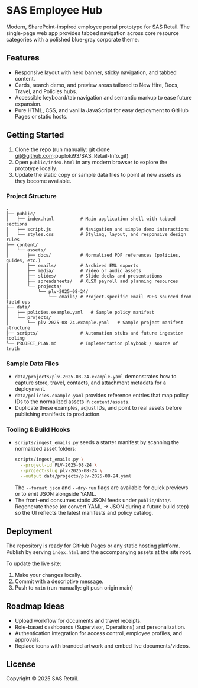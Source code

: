 # SAS Employee Hub

Modern, SharePoint-inspired employee portal prototype for SAS Retail. The single-page web app provides tabbed navigation across core resource categories with a polished blue-gray corporate theme.

## Features
- Responsive layout with hero banner, sticky navigation, and tabbed content.
- Cards, search demo, and preview areas tailored to New Hire, Docs, Travel, and Policies hubs.
- Accessible keyboard/tab navigation and semantic markup to ease future expansion.
- Pure HTML, CSS, and vanilla JavaScript for easy deployment to GitHub Pages or static hosts.

## Getting Started
1. Clone the repo (run manually: git clone git@github.com:puploki93/SAS_Retail-Info.git)
2. Open `public/index.html` in any modern browser to explore the prototype locally.
3. Update the static copy or sample data files to point at new assets as they become available.

### Project Structure
```
.
├── public/
│   ├── index.html          # Main application shell with tabbed sections
│   ├── script.js           # Navigation and simple demo interactions
│   └── styles.css          # Styling, layout, and responsive design rules
├── content/
│   └── assets/
│       ├── docs/           # Normalized PDF references (policies, guides, etc.)
│       ├── emails/         # Archived EML exports
│       ├── media/          # Video or audio assets
│       ├── slides/         # Slide decks and presentations
│       ├── spreadsheets/   # XLSX payroll and planning resources
│       └── projects/
│           └── plv-2025-08-24/
│               └── emails/ # Project-specific email PDFs sourced from field ops
├── data/
│   ├── policies.example.yaml   # Sample policy manifest
│   └── projects/
│       └── plv-2025-08-24.example.yaml   # Sample project manifest structure
├── scripts/                # Automation stubs and future ingestion tooling
└── PROJECT_PLAN.md         # Implementation playbook / source of truth
```

### Sample Data Files
- `data/projects/plv-2025-08-24.example.yaml` demonstrates how to capture store, travel, contacts, and attachment metadata for a deployment.
- `data/policies.example.yaml` provides reference entries that map policy IDs to the normalized assets in `content/assets`.
- Duplicate these examples, adjust IDs, and point to real assets before publishing manifests to production.

### Tooling & Build Hooks
- `scripts/ingest_emails.py` seeds a starter manifest by scanning the normalized asset folders:
  ```bash
  scripts/ingest_emails.py \
    --project-id PLV-2025-08-24 \
    --project-slug plv-2025-08-24 \
    --output data/projects/plv-2025-08-24.yaml
  ```
  The `--format json` and `--dry-run` flags are available for quick previews or to emit JSON alongside YAML.
- The front-end consumes static JSON feeds under `public/data/`. Regenerate these (or convert YAML → JSON during a future build step) so the UI reflects the latest manifests and policy catalog.

## Deployment
The repository is ready for GitHub Pages or any static hosting platform. Publish by serving `index.html` and the accompanying assets at the site root.

To update the live site:
1. Make your changes locally.
2. Commit with a descriptive message.
3. Push to `main` (run manually: git push origin main)

## Roadmap Ideas
- Upload workflow for documents and travel receipts.
- Role-based dashboards (Supervisor, Operations) and personalization.
- Authentication integration for access control, employee profiles, and approvals.
- Replace icons with branded artwork and embed live documents/videos.

## License
Copyright © 2025 SAS Retail.
